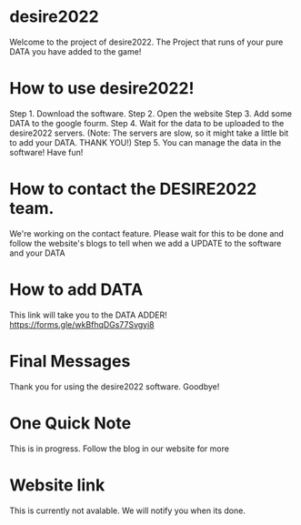 # desire2022
Welcome to the project of desire2022. The Project that runs of your pure DATA you have added to the game!
# How to use desire2022!
Step 1. Download the software.
Step 2. Open the website
Step 3. Add some DATA to the google fourm. 
Step 4. Wait for the data to be uploaded to the desire2022 servers. (Note: The servers are slow, so it might take a little bit to add your DATA. THANK YOU!)
Step 5. You can manage the data in the software! Have fun!
# How to contact the DESIRE2022 team.
We're working on the contact feature. Please wait for this to be done and follow the website's blogs to tell when we add a UPDATE to the software and your DATA

# How to add DATA

This link will take you to the DATA ADDER! https://forms.gle/wkBfhqDGs77Svgyi8

# Final Messages
Thank you for using the desire2022 software. Goodbye!

# One Quick Note
This is in progress. Follow the blog in our website for more

# Website link
This is currently not avalable. We will notify you when its done.
